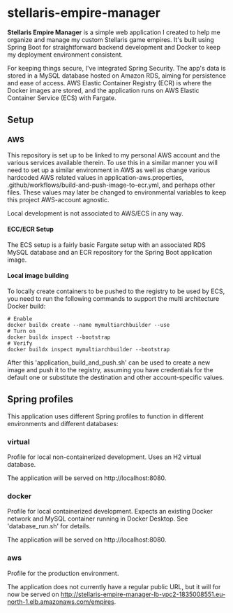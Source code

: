 # stellaris-empire-manager

**Stellaris Empire Manager** is a simple web application I created to help me organize and manage my custom Stellaris
game empires. It's built using Spring Boot for straightforward backend development and Docker to keep my deployment
environment consistent.

For keeping things secure, I've integrated Spring Security. The app's data is stored in a MySQL database hosted on
Amazon RDS, aiming for persistence and ease of access. AWS Elastic Container Registry (ECR) is where the Docker images
are stored, and the application runs on AWS Elastic Container Service (ECS) with Fargate.

## Setup

### AWS

This repository is set up to be linked to my personal AWS account and the various services available therein. To use
this
in a similar manner you will need to set up a similar environment in AWS as well as change various hardcoded AWS related
values in application-aws.properties, .github/workflows/build-and-push-image-to-ecr.yml, and perhaps other files. These
values may later be
changed to environmental variables to keep this project AWS-account agnostic.

Local development is not associated to AWS/ECS in any way.

#### ECC/ECR Setup

The ECS setup is a fairly basic Fargate setup with an associated RDS MySQL database and an ECR repository for the Spring
Boot application image.

#### Local image building

To locally create containers to be pushed to the registry to be used by ECS, you need to run the following commands to
support the multi architecture Docker build:

    # Enable
    docker buildx create --name mymultiarchbuilder --use
    # Turn on
    docker buildx inspect --bootstrap
    # Verify
    docker buildx inspect mymultiarchbuilder --bootstrap

After this 'application_build_and_push.sh' can be used to create a new image and push it to the registry, assuming you
have credentials for the default one or substitute the destination and other account-specific values.

## Spring profiles

This application uses different Spring profiles to function in different environments and different databases:

### virtual

Profile for local non-containerized development. Uses an H2 virtual database.

The application will be served on http://localhost:8080.

### docker

Profile for local containerized development. Expects an existing Docker network and MySQL container running in Docker
Desktop. See 'database_run.sh' for details.

The application will be served on http://localhost:8080.

### aws

Profile for the production environment.

The application does not currently have a regular public URL, but it will for now be served
on http://stellaris-empire-manager-lb-vpc2-1835008551.eu-north-1.elb.amazonaws.com/empires.
